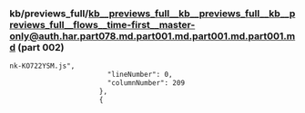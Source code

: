 ### kb/previews_full/kb__previews_full__kb__previews_full__kb__previews_full__flows__time-first__master-only@auth.har.part078.md.part001.md.part001.md.part001.md (part 002)

```md
nk-KO722YSM.js",
                        "lineNumber": 0,
                        "columnNumber": 209
                      },
                      {
```

```
